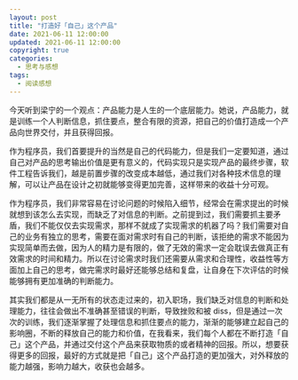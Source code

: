 ```yaml
---
layout: post
title: "打造好「自己」这个产品"
date: 2021-06-11 12:00:00
updated: 2021-06-11 12:00:00
copyright: true
categories:
  - 思考与感想
tags:
  - 阅读感想
---
```

今天听到梁宁的一个观点：产品能力是人生的一个底层能力。她说，产品能力，就是训练一个人判断信息，抓住要点，整合有限的资源，把自己的价值打造成一个产品向世界交付，并且获得回报。

作为程序员，我们首要提升的当然是自己的代码能力，但是我们一定要知道，通过自己对产品的思考输出价值是更有意义的，代码实现只是实现产品的最终步骤，软件工程告诉我们，越是前置步骤的改变成本越低，通过我们对各种技术信息的理解，可以让产品在设计之初就能够变得更加完善，这样带来的收益十分可观。

作为程序员，我们非常容易在讨论问题的时候陷入细节，经常会在需求提出的时候就想到该怎么去实现，而缺乏了对信息的判断。之前提到过，我们需要抓主要矛盾，我们不能仅仅去实现需求，那样不就成了实现需求的机器了吗？我们需要对自己的业务有独立的思考，需要在面对需求时有自己的判断，该拒绝的需求不能因为实现简单而去做，因为人的精力是有限的，做了无效的需求一定会耽误去做真正有效需求的时间和精力。所以在讨论需求时我们还需要从需求和合理性，收益性等方面加上自己的思考，做完需求时最好还能够总结和复盘，让自身在下次评估的时候能够拥有更加准确的判断能力。

其实我们都是从一无所有的状态走过来的，初入职场，我们缺乏对信息的判断和处理能力，往往会做出不准确甚至错误的判断，导致挫败和被 diss，但是通过一次次的训练，我们逐渐掌握了处理信息和抓住要点的能力，渐渐的能够建立起自己的影响圈，不断的释放自己的能力和价值，在我看来，我们每个人都在不断打造「自己」这个产品，并通过交付这个产品来获取物质的或者精神的回报。所以，想要获得更多的回报，最好的方式就是把「自己」这个产品打造的更加强大，对外释放的能力越强，影响力越大，收获也会越多。